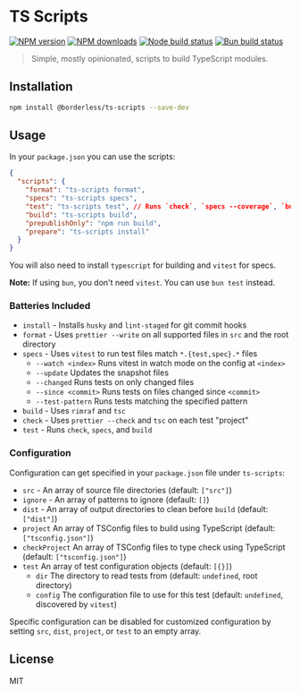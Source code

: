 # TS Scripts

[![NPM version][npm-image]][npm-url]
[![NPM downloads][downloads-image]][downloads-url]
[![Node build status][node-build-image]][node-build-url]
[![Bun build status][bun-build-image]][bun-build-url]

> Simple, mostly opinionated, scripts to build TypeScript modules.

## Installation

```sh
npm install @borderless/ts-scripts --save-dev
```

## Usage

In your `package.json` you can use the scripts:

```json
{
  "scripts": {
    "format": "ts-scripts format",
    "specs": "ts-scripts specs",
    "test": "ts-scripts test", // Runs `check`, `specs --coverage`, `build`.
    "build": "ts-scripts build",
    "prepublishOnly": "npm run build",
    "prepare": "ts-scripts install"
  }
}
```

You will also need to install `typescript` for building and `vitest` for specs.

**Note:** If using `bun`, you don't need `vitest`. You can use `bun test` instead.

### Batteries Included

- `install` - Installs `husky` and `lint-staged` for git commit hooks
- `format` - Uses `prettier --write` on all supported files in `src` and the root directory
- `specs` - Uses `vitest` to run test files match `*.{test,spec}.*` files
  - `--watch <index>` Runs vitest in watch mode on the config at `<index>`
  - `--update` Updates the snapshot files
  - `--changed` Runs tests on only changed files
  - `--since <commit>` Runs tests on files changed since `<commit>`
  - `--test-pattern` Runs tests matching the specified pattern
- `build` - Uses `rimraf` and `tsc`
- `check` - Uses `prettier --check` and `tsc` on each test "project"
- `test` - Runs `check`, `specs`, and `build`

### Configuration

Configuration can get specified in your `package.json` file under `ts-scripts`:

- `src` - An array of source file directories (default: `["src"]`)
- `ignore` - An array of patterns to ignore (default: `[]`)
- `dist` - An array of output directories to clean before `build` (default: `["dist"]`)
- `project` An array of TSConfig files to build using TypeScript (default: `["tsconfig.json"]`)
- `checkProject` An array of TSConfig files to type check using TypeScript (default: `["tsconfig.json"]`)
- `test` An array of test configuration objects (default: `[{}]`)
  - `dir` The directory to read tests from (default: `undefined`, root directory)
  - `config` The configuration file to use for this test (default: `undefined`, discovered by `vitest`)

Specific configuration can be disabled for customized configuration by setting `src`, `dist`, `project`, or `test` to an empty array.

## License

MIT

[npm-image]: https://img.shields.io/npm/v/@borderless/ts-scripts
[npm-url]: https://npmjs.org/package/@borderless/ts-scripts
[downloads-image]: https://img.shields.io/npm/dm/@borderless/ts-scripts
[downloads-url]: https://npmjs.org/package/@borderless/ts-scripts
[node-build-image]: https://img.shields.io/github/actions/workflow/status/borderless/ts-scripts/ci-node.yml?branch=main&label=node%20build
[node-build-url]: https://github.com/borderless/ts-scripts/actions/workflows/ci-node.yml?query=branch%3Amain
[bun-build-image]: https://img.shields.io/github/actions/workflow/status/borderless/ts-scripts/ci-bun.yml?branch=main&label=bun%20build
[bun-build-url]: https://github.com/borderless/ts-scripts/actions/workflows/ci-bun.yml?query=branch%3Amain
